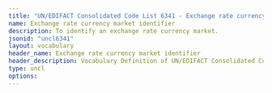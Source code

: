 ```yaml
---
title: "UN/EDIFACT Consolidated Code List 6341 - Exchange rate currency market identifier (20B) JSON-LD Vocabulary"
name: Exchange rate currency market identifier
description: To identify an exchange rate currency market.
jsonid: "uncl6341"
layout: vocabulary
header_name: Exchange rate currency market identifier
header_description: Vocabulary Definition of UN/EDIFACT Consolidated Code List 6341 - Exchange rate currency market identifier (20B) semantics in HTML format. JSON-LD format is available at [uncl6341.jsonld](/vocabulary/uncl6341.jsonld)
type: uncl
options:
---
```

